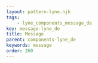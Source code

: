 ```yaml
---
layout: pattern-lyne.njk
tags: 
    - lyne_components_message_de
key: message-lyne_de
title: Message
parent: components-lyne_de
keywords: message
order: 260
---
```

